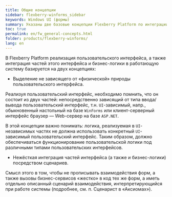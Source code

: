 ```yaml
---
title: Общие концепции
sidebar: flexberry-winforms_sidebar
keywords: Windows UI (формы)
summary: Указаны две базовые концепции Flexberry Platform по интеграции частей пользовательского интерфейса и бизнес-логики в работающую систему
toc: true
permalink: en/fw_general-concepts.html
folder: products/flexberry-winforms/
lang: en
---
```


В Flexberry Platform реализация пользовательского интерфейса, а также интеграция частей этого интерфейса и бизнес-логики в работающую систему базируется на двух концепциях:

* Выделение не зависящего от «физической» природы пользовательского интерфейса.

Реализуя пользовательский интерфейс, необходимо помнить, что он состоит из двух частей: непосредственно зависящий от типа ввода/вывода пользовательский интерфейс, т.н. `UI`-зависимый, напр., обыкновенный настольный на базе `WinForms` или клиент-серверный интерфейс браузер — Web-сервер на базе `ASP.NET`.

В этой концепции важно понимать: логика, реализуемая в `UI`-независимых частях не должна использовать конкретный `UI`-зависимый пользовательский интерфейс. Таким образом, должно обеспечиваться функционирование пользовательской логики под различными типами пользовательских интерфейсов.

* Нежёсткая интеграция частей интерфейса (а также и бизнес-логики) посредством сценариев.

Смысл этого в том, чтобы не прописывать взаимодействия форм, а также вызовы бизнес-сервисов «жестко» в код тех же форм, а иметь отдельно описанный сценарий взаимодействия, интерпретирующийся при работе системы (подробнее, см. п. Сценарист в «Аксиомах»).